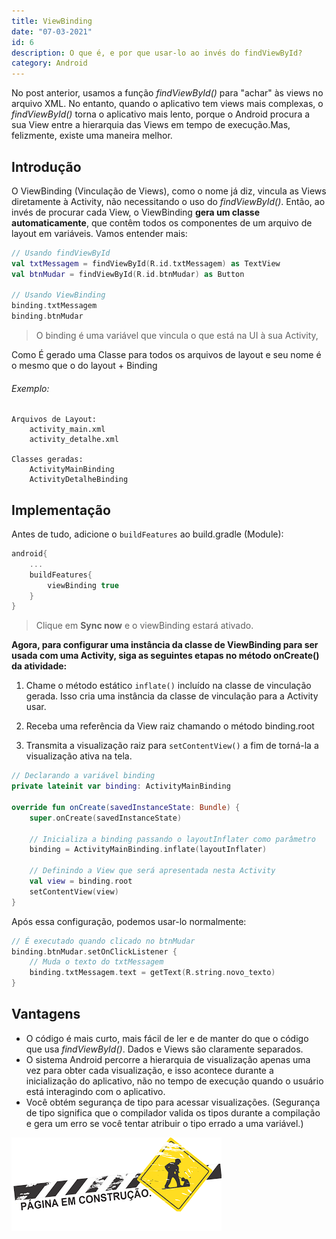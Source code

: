 ```yaml
---
title: ViewBinding
date: "07-03-2021"
id: 6
description: O que é, e por que usar-lo ao invés do findViewById?
category: Android
---
```


No post anterior, usamos a função _findViewById()_ para "achar" às views no arquivo XML. No entanto, quando o aplicativo tem views  mais complexas, o _findViewById()_ torna o aplicativo mais lento, porque o Android procura a sua View entre a hierarquia das Views em tempo de execução.Mas, felizmente, existe uma maneira melhor.

## Introdução

O ViewBinding (Vinculação de Views), como o nome já diz, vincula as Views diretamente à Activity, não necessitando o uso do _findViewById()_. Então, ao invés de procurar cada View, o ViewBinding **gera um classe automaticamente**, que contêm todos os componentes de um arquivo de layout em variáveis. Vamos entender mais:

```kotlin
// Usando findViewById
val txtMessagem = findViewById(R.id.txtMessagem) as TextView
val btnMudar = findViewById(R.id.btnMudar) as Button

// Usando ViewBinding
binding.txtMessagem
binding.btnMudar
```
> O binding é uma variável que vincula o que está na UI à sua Activity,

Como 
É gerado uma Classe para todos os arquivos de layout e seu nome é o mesmo que o do layout + Binding

###### Exemplo:
    Arquivos de Layout: 
        activity_main.xml
        activity_detalhe.xml

    Classes geradas:
        ActivityMainBinding
        ActivityDetalheBinding


## Implementação

Antes de tudo, adicione o `buildFeatures` ao build.gradle (Module):

```kotlin
android{
    ...
    buildFeatures{
        viewBinding true
    }
}
```
> Clique em **Sync now** e o viewBinding estará ativado.

**Agora, para configurar uma instância da classe de ViewBinding para ser usada com uma Activity, siga as seguintes etapas no método onCreate() da atividade:**

1. Chame o método estático `inflate()` incluído na classe de vinculação gerada. Isso cria uma instância da classe de vinculação para a Activity usar.

2. Receba uma referência da View raiz chamando o método binding.root

3. Transmita a visualização raiz para `setContentView()` a fim de torná-la a visualização ativa na tela.

```kotlin
// Declarando a variável binding 
private lateinit var binding: ActivityMainBinding

override fun onCreate(savedInstanceState: Bundle) {
    super.onCreate(savedInstanceState)
    
    // Inicializa a binding passando o layoutInflater como parâmetro
    binding = ActivityMainBinding.inflate(layoutInflater)

    // Definindo a View que será apresentada nesta Activity
    val view = binding.root
    setContentView(view)
}
```

Após essa configuração, podemos usar-lo normalmente:

```kotlin
// É executado quando clicado no btnMudar
binding.btnMudar.setOnClickListener {
    // Muda o texto do txtMessagem 
    binding.txtMessagem.text = getText(R.string.novo_texto)
}
```

## Vantagens

* O código é mais curto, mais fácil de ler e de manter do que o código que usa _findViewById()_.
Dados e Views são claramente separados.
* O sistema Android percorre a hierarquia de visualização apenas uma vez para obter cada visualização, e isso acontece durante a inicialização do aplicativo, não no tempo de execução quando o usuário está interagindo com o aplicativo.
* Você obtém segurança de tipo para acessar visualizações. (Segurança de tipo significa que o compilador valida os tipos durante a compilação e gera um erro se você tentar atribuir o tipo errado a uma variável.)

![](../../assets/em-construção.png)